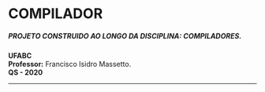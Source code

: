 # COMPILADOR 
##### PROJETO CONSTRUIDO AO LONGO DA DISCIPLINA: COMPILADORES.
**UFABC**\
**Professor:** Francisco Isidro Massetto.\
**QS - 2020**
***

